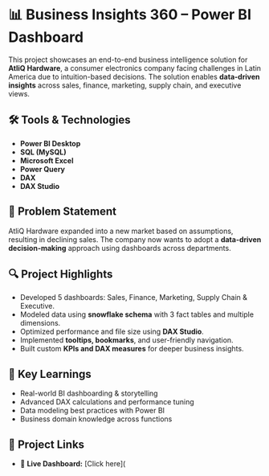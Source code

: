 # 📊 Business Insights 360 – Power BI Dashboard

This project showcases an end-to-end business intelligence solution for **AtliQ Hardware**, a consumer electronics company facing challenges in Latin America due to intuition-based decisions. The solution enables **data-driven insights** across sales, finance, marketing, supply chain, and executive views.

## 🛠 Tools & Technologies
- **Power BI Desktop**
- **SQL (MySQL)**
- **Microsoft Excel**
- **Power Query**
- **DAX**
- **DAX Studio**

## 📌 Problem Statement
AtliQ Hardware expanded into a new market based on assumptions, resulting in declining sales. The company now wants to adopt a **data-driven decision-making** approach using dashboards across departments.

## 🔍 Project Highlights
- Developed 5 dashboards: Sales, Finance, Marketing, Supply Chain & Executive.
- Modeled data using **snowflake schema** with 3 fact tables and multiple dimensions.
- Optimized performance and file size using **DAX Studio**.
- Implemented **tooltips, bookmarks**, and user-friendly navigation.
- Built custom **KPIs and DAX measures** for deeper business insights.

## 🚀 Key Learnings
- Real-world BI dashboarding & storytelling
- Advanced DAX calculations and performance tuning
- Data modeling best practices with Power BI
- Business domain knowledge across functions

## 🔗 Project Links
- 🎯 **Live Dashboard:** [Click here](

